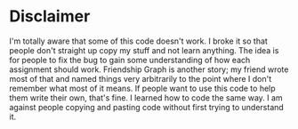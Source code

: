# Disclaimer
I'm totally aware that some of this code doesn't work. I broke it so that people don't straight up copy my stuff and not learn anything. The idea is for people to fix the bug to gain some understanding of how each assignment should work. Friendship Graph is another story; my friend wrote most of that and named things very arbitrarily to the point where I don't remember what most of it means. If people want to use this code to help them write their own, that's fine. I learned how to code the same way. I am against people copying and pasting code without first trying to understand it.
